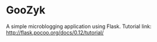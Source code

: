 # GooZyk
A simple microblogging application using Flask. Tutorial link: http://flask.pocoo.org/docs/0.12/tutorial/
